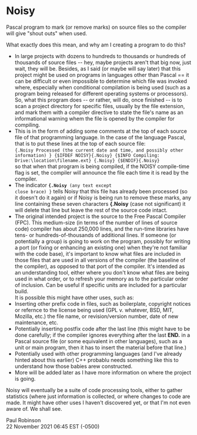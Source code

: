 # Noisy
Pascal program to mark (or remove marks) on source files so the compiler will give 
"shout outs" when used.

What exactly does this mean, and why am I creating a program to do this? 
* In large projects with dozens to hundreds to thousands or hundreds of 
thousands of source files -- hey, maybe projects aren't that big now, just wait, 
they will be. Besides, as I said (or maybe will say later) that this project might 
be used on programs in languages other than Pascal ==  it can be difficult or even 
impossible to determine which file was invoked where, especially when conditional 
compilation is being used (such as a program being released for different operating 
systems or processors). So, what this program does -- or rather, will do, once 
finished -- is to scan a project directory for specific files, usually by the file 
extension, and mark them with a compiler directive to state the file's name as an 
informational warning whem the file is opened by the compiler for compiling. 
* This is in the form of adding some comments at the top of each source file of 
that programming language. In the case of the language Pascal, that is to put 
these lines at the top of each source file:<br />
<code>{.Noisy Processed (the current date and time, and possibly other information) }
{$IFDEF NOISY}{.Noisy}
{$INFO Compiling: Drive:\location\filename.ext} {.Noisy}
{$ENDIF}{.Noisy}</code></br>
so that when that program is being compiled, if the NOISY compile-time flag is set, the 
compiler will announce the file each time it is read by the compiler. 
* The indicator <b><code>{.Noisy</code></b><code> (any text except close brace) }</code> 
tells Noisy that this file has already been processed (so it doesn't do it again) or if 
Noisy is being run to remove these marks, any line containing these seven characters 
<b>{.Noisy</b> (case not significant) it will delete that line but leave the rest of the 
source code intact.
* The original intended project is the source to the Free Pascal Compiler (FPC). This 
medium-size (in terms of the number of lines of source code) compiler has about 250,000 
lines, and the run-time libraries have tens- or hundreds-of-thousands of additional 
lines. If someone (or potentially a group) is going to work on the program, possibly for
writing a port (or fixing or enhancing an existing one) when they're not familiar with
the code base), it's important to know what files are included in those files that are 
used in all versions of the compiler  (the baseline of the compiler), as opposed to that 
port of the compiler. It's intended as an understanding tool, either where you don't 
know what files are being used in what order, or to refresh your memory as to the 
particular order of inclusion. Can be useful if specific units are included for a 
particular build.<br />
It is possible this might have other uses, such as: 
* Inserting other prefix code in files, such as boilerplate, copyright notices or 
refernce to the license being used (GPL v. whatever, BSD, MIT, Mozilla, etc.) the 
file name, or revision/version number, date of new maintenance, etc. 
* Potentially inserting postfix code after the last line (this might have to be done 
carefully; if the compiler ignores everything after the last <b>END.</B> in a Pascal
source file (or some equivalent in other languages), such as a unit or main program, 
then it has to insert the material before that line.)
* Potentially used with other programming languages (and I've already hinted about 
this earlier) C++ probablu needs something like this to understand how those babies
arew constructed.
* More will be added later as I have more information on where the project is going.

Noisy will eventually be a suite of code processing tools, either to gather statistics 
(where just information is collected, or where changes to code are made. It might have 
other uses I haven't discovered yet, or that I'm not even aware of. We shall see.

Paul Robinson<br/>
22 November 2021 06:45 EST (-0500)
